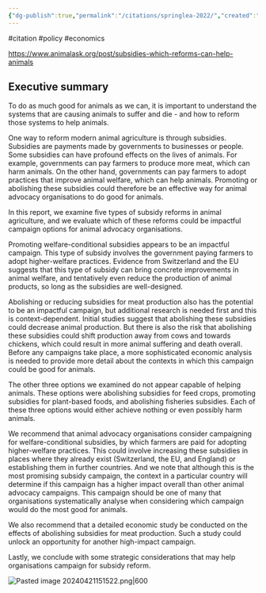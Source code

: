 ```yaml
---
{"dg-publish":true,"permalink":"/citations/springlea-2022/","created":"2024-04-21T15:15:35.000+01:00","updated":"2025-09-28T23:41:58.379+01:00"}
---
```


#citation #policy #economics 

https://www.animalask.org/post/subsidies-which-reforms-can-help-animals

## Executive summary
To do as much good for animals as we can, it is important to understand the systems that are causing animals to suffer and die - and how to reform those systems to help animals.

One way to reform modern animal agriculture is through subsidies. Subsidies are payments made by governments to businesses or people. Some subsidies can have profound effects on the lives of animals. For example, governments can pay farmers to produce more meat, which can harm animals. On the other hand, governments can pay farmers to adopt practices that improve animal welfare, which can help animals. Promoting or abolishing these subsidies could therefore be an effective way for animal advocacy organisations to do good for animals.

In this report, we examine five types of subsidy reforms in animal agriculture, and we evaluate which of these reforms could be impactful campaign options for animal advocacy organisations.

Promoting welfare-conditional subsidies appears to be an impactful campaign. This type of subsidy involves the government paying farmers to adopt higher-welfare practices. Evidence from Switzerland and the EU suggests that this type of subsidy can bring concrete improvements in animal welfare, and tentatively even reduce the production of animal products, so long as the subsidies are well-designed.

Abolishing or reducing subsidies for meat production also has the potential to be an impactful campaign, but additional research is needed first and this is context-dependent. Initial studies suggest that abolishing these subsidies could decrease animal production. But there is also the risk that abolishing these subsidies could shift production away from cows and towards chickens, which could result in more animal suffering and death overall. Before any campaigns take place, a more sophisticated economic analysis is needed to provide more detail about the contexts in which this campaign could be good for animals.

The other three options we examined do not appear capable of helping animals. These options were abolishing subsidies for feed crops, promoting subsidies for plant-based foods, and abolishing fisheries subsidies. Each of these three options would either achieve nothing or even possibly harm animals.

We recommend that animal advocacy organisations consider campaigning for welfare-conditional subsidies, by which farmers are paid for adopting higher-welfare practices. This could involve increasing these subsidies in places where they already exist (Switzerland, the EU, and England) or establishing them in further countries. And we note that although this is the most promising subsidy campaign, the context in a particular country will determine if this campaign has a higher impact overall than other animal advocacy campaigns. This campaign should be one of many that organisations systematically analyse when considering which campaign would do the most good for animals.

We also recommend that a detailed economic study be conducted on the effects of abolishing subsidies for meat production. Such a study could unlock an opportunity for another high-impact campaign.

Lastly, we conclude with some strategic considerations that may help organisations campaign for subsidy reform.

![Pasted image 20240421151522.png|600](/img/user/Pasted%20image%2020240421151522.png)